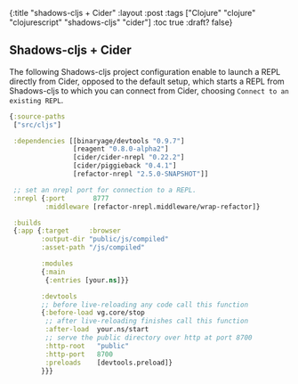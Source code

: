 {:title "shadows-cljs + Cider"
 :layout :post
 :tags  ["Clojure" "clojure" "clojurescript" "shadows-cljs" "cider"]
 :toc true
 :draft? false}

## Shadows-cljs + Cider

The following Shadows-cljs project configuration enable to launch a REPL directly from Cider,
opposed to the default setup, which starts a REPL from Shadows-cljs to which you can
connect from Cider, choosing `Connect to an existing REPL`.

```clojure
{:source-paths
 ["src/cljs"]

 :dependencies [[binaryage/devtools "0.9.7"]
				[reagent "0.8.0-alpha2"]
				[cider/cider-nrepl "0.22.2"]
				[cider/piggieback "0.4.1"]
				[refactor-nrepl "2.5.0-SNAPSHOT"]]

 ;; set an nrepl port for connection to a REPL.
 :nrepl {:port       8777
		 :middleware [refactor-nrepl.middleware/wrap-refactor]}

 :builds
 {:app {:target     :browser
		:output-dir "public/js/compiled"
		:asset-path "/js/compiled"

		:modules
		{:main
		 {:entries [your.ns]}}

		:devtools
		;; before live-reloading any code call this function
		{:before-load vg.core/stop
		 ;; after live-reloading finishes call this function
		 :after-load  your.ns/start
		 ;; serve the public directory over http at port 8700
		 :http-root   "public"
		 :http-port   8700
		 :preloads    [devtools.preload]}
		}}}
```
